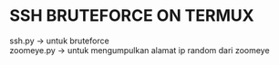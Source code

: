 # SSH BRUTEFORCE ON TERMUX
ssh.py  -> untuk bruteforce              
zoomeye.py -> untuk mengumpulkan alamat ip random dari zoomeye

